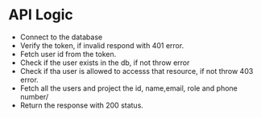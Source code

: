# API Logic

- Connect to the database
- Verify the token, if invalid respond with 401 error.
- Fetch user id from the token.
- Check if the user exists in the db, if not throw error
- Check if tha user is allowed to accesss that resource, if not throw 403 error.
- Fetch all the users and project the id, name,email, role and phone number/
- Return the response with 200 status.
